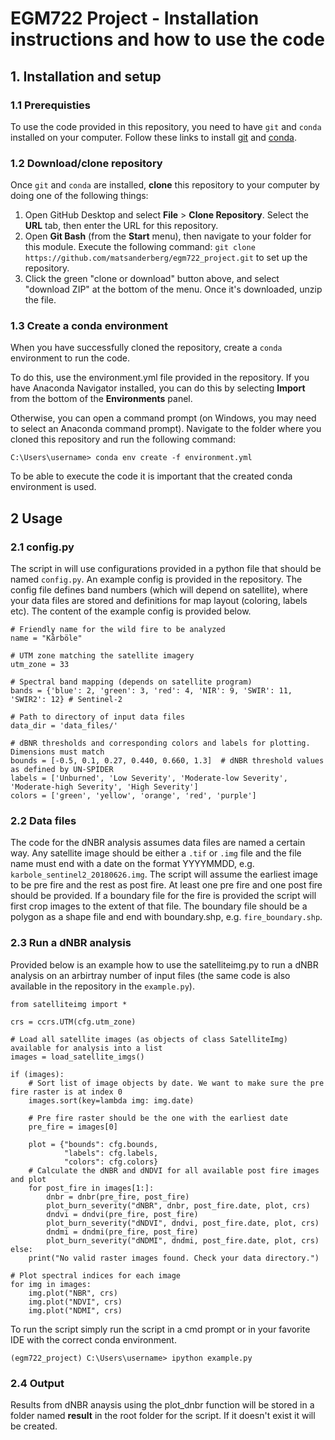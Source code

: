 # EGM722 Project - Installation instructions and how to use the code



## 1. Installation and setup

### 1.1 Prerequisties

To use the code provided in this repository, you need to have `git` and `conda` installed on your computer. Follow these links to install [git](https://git-scm.com/downloads) and [conda](https://docs.anaconda.com/anaconda/install/). 

### 1.2 Download/clone repository

Once `git` and `conda` are installed, __clone__ this repository to your computer by doing one of the following things:

1. Open GitHub Desktop and select __File__ > __Clone Repository__. Select the __URL__ tab, then enter the URL for this 
   repository.
2. Open __Git Bash__ (from the __Start__ menu), then navigate to your folder for this module. Execute the following command: 
   `git clone https://github.com/matsanderberg/egm722_project.git` to set up the repository. 
3. Click the green "clone or download" button above, and select "download ZIP" at the bottom of the menu. Once it's downloaded, unzip the file.

### 1.3 Create a conda environment

When you have successfully cloned the repository, create a `conda` environment to run the code.

To do this, use the environment.yml file provided in the repository. If you have Anaconda Navigator installed,
you can do this by selecting __Import__ from the bottom of the __Environments__ panel. 

Otherwise, you can open a command prompt (on Windows, you may need to select an Anaconda command prompt). Navigate
to the folder where you cloned this repository and run the following command:

```
C:\Users\username> conda env create -f environment.yml
```

To be able to execute the code it is important that the created conda environment is used.

## 2 Usage

### 2.1 config.py

The script in will use configurations provided in a python file that should be named `config.py`. An example config is provided in the repository. The config file defines band numbers (which will depend on satellite), where your data files are stored and definitions for map layout (coloring, labels etc). The content of the example config is provided below.

```
# Friendly name for the wild fire to be analyzed
name = "Kårböle"

# UTM zone matching the satellite imagery
utm_zone = 33

# Spectral band mapping (depends on satellite program)
bands = {'blue': 2, 'green': 3, 'red': 4, 'NIR': 9, 'SWIR': 11, 'SWIR2': 12} # Sentinel-2

# Path to directory of input data files
data_dir = 'data_files/'

# dBNR thresholds and corresponding colors and labels for plotting. Dimensions must match
bounds = [-0.5, 0.1, 0.27, 0.440, 0.660, 1.3]  # dNBR threshold values as defined by UN-SPIDER
labels = ['Unburned', 'Low Severity', 'Moderate-low Severity', 'Moderate-high Severity', 'High Severity']
colors = ['green', 'yellow', 'orange', 'red', 'purple']
```

### 2.2 Data files

The code for the dNBR analysis assumes data files are named a certain way. Any satellite image should be either a `.tif` or `.img` file and the file name must end with a date on the format YYYYMMDD, e.g. `karbole_sentinel2_20180626.img`. The script will assume the earliest image to be pre fire and the rest as post fire. At least one pre fire and one post fire should be provided. If a boundary file for the fire is provided the script will first crop images to the extent of that file. The boundary file should be a polygon as a shape file and end with boundary.shp, e.g. `fire_boundary.shp`.

### 2.3 Run a dNBR analysis

Provided below is an example how to use the satelliteimg.py to run a dNBR analysis on an arbirtray number of input files (the same code is also available in the repository in the `example.py`).

```
from satelliteimg import *

crs = ccrs.UTM(cfg.utm_zone)

# Load all satellite images (as objects of class SatelliteImg) available for analysis into a list
images = load_satellite_imgs()

if (images):
    # Sort list of image objects by date. We want to make sure the pre fire raster is at index 0
    images.sort(key=lambda img: img.date)

    # Pre fire raster should be the one with the earliest date
    pre_fire = images[0]

    plot = {"bounds": cfg.bounds,
            "labels": cfg.labels,
            "colors": cfg.colors}
    # Calculate the dNBR and dNDVI for all available post fire images and plot
    for post_fire in images[1:]:
        dnbr = dnbr(pre_fire, post_fire)
        plot_burn_severity("dNBR", dnbr, post_fire.date, plot, crs)
        dndvi = dndvi(pre_fire, post_fire)
        plot_burn_severity("dNDVI", dndvi, post_fire.date, plot, crs)
        dndmi = dndmi(pre_fire, post_fire)
        plot_burn_severity("dNDMI", dndmi, post_fire.date, plot, crs)
else:
    print("No valid raster images found. Check your data directory.")

# Plot spectral indices for each image
for img in images:
    img.plot("NBR", crs)
    img.plot("NDVI", crs)
    img.plot("NDMI", crs)
```
To run the script simply run the script in a cmd prompt or in your favorite IDE with the correct conda environment.

```
(egm722_project) C:\Users\username> ipython example.py
```

### 2.4 Output

Results from dNBR anaysis using the plot_dnbr function will be stored in a folder named __result__ in the root folder for the script. If it doesn't exist it will be created.

